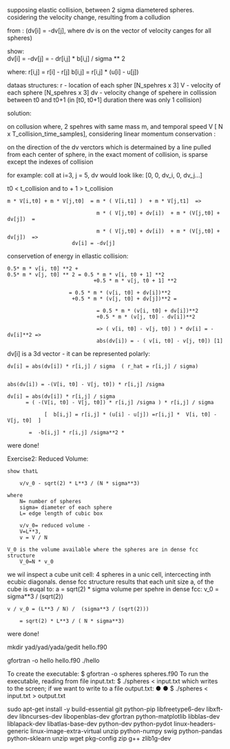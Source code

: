 
supposing elastic collision, between 2 sigma diametered spheres.
cosidering the velocity change, resulting from a colludion

from :
	(dv[i] = -dv[j], where dv is on the vector of velocity canges for all spheres)

show:	
	dv[i] = -dv[j] = - dr[i,j] * b[i,j] / sigma ** 2

where:
	r[i,j] = r[i] - r[j]
	b[i,j] = r[i,j] * (u[i] - u[j])


dataas structures:
r - location of each spher [N_spehres x 3]
V - velocity of each sphere [N_spehres x 3]
dv - velocity change of spehere in collission between t0 and t0+1 
	(in [t0, t0+1] duration there was only 1 collision)


solution:

on collusion where, 2 spehres with same mass m, and temporal speed V [ N x T_collision_time_samples], 
considering linear momentum conservation :

on the direction of the dv verctors which is determained by a line pulled from each center of sphere, 
	in the exact moment of collision, is sparse except the indexes of collision

for example: coll at i=3, j = 5, dv would look like: [0, 0, dv_i, 0, dv_j...]

t0 < t_collision and to + 1 > t_collision

	m * V[i,t0] + m * V[j,t0]  = m * ( V[i,t1] )  + m * V[j,t1]  =>

	 							 m * ( V[j,t0] + dv[i])  + m * (V[j,t0] + dv[j])  =

	 							 m * ( V[j,t0] + dv[i])  + m * (V[j,t0] + dv[j])  => 
	 					 dv[i] = -dv[j]

conservetion of energy in ellastic collision:

	0.5* m * v[i, t0] **2 +
	0.5* m * v[j, t0] ** 2 = 0.5 * m * v[i, t0 + 1] **2 
								+0.5 * m * v[j, t0 + 1] **2 

						= 0.5 * m * (v[i, t0] + dv[i])**2 
						 +0.5 * m * (v[j, t0] + dv[j])**2 =

								 = 0.5 * m * (v[i, t0] + dv[i])**2 
								 +0.5 * m * (v[j, t0] - dv[i])**2

								 => ( v[i, t0] - v[j, t0] ) * dv[i] = - dv[i]**2 =>
								 abs(dv[i]) = - ( v[i, t0] - v[j, t0]) [1]



dv[i] is a 3d vector - it can be represented polarly: 
	
	dv[i] = abs(dv[i]) * r[i,j] / sigma  ( r_hat = r[i,j] / sigma)
	
	
	abs(dv[i]) = -(V[i, t0] - V[j, t0]) * r[i,j] /sigma 

	dv[i] = abs(dv[i]) * r[i,j] / sigma 
		  = ( -(V[i, t0] - V[j, t0]) * r[i,j] /sigma ) * r[i,j] / sigma

				[  b[i,j] = r[i,j] * (u[i] - u[j]) =r[i,j] *  V[i, t0] - V[j, t0]  ]
		  
		   =  -b[i,j] * r[i,j] /sigma**2 *


were done!

Exercise2: Reduced Volume:

	show thatL

		v/v_0 - sqrt(2) * L**3 / (N * sigma**3)

	where
		N= number of spheres
		sigma= diameter of each sphere
		L= edge length of cubic box

		v/v_0= reduced volume - 
		V=L**3,
		v = V / N  

	V_0 is the volume available where the spheres are in dense fcc structure
		V_0=N * v_0



we wil inspect a cube unit cell:
	4 spheres in a unic cell, intercecting inth ecubic diagonals. 
	dense fcc structure results that each unit size a, of the cube is euqal to: 
		a = sqrt(2) * sigma
volume per spehre in dense fcc: 
	v_0 = sigma**3 / (sqrt(2))

	v / v_0 = (L**3 / N) /  (sigma**3 / (sqrt(2)))  

		= sqrt(2) * L**3 / ( N * sigma**3)
were done!



mkdir yad/yad/yada/gedit hello.f90


gfortran -o hello hello.f90
./hello



To create the executable:
$ gfortran -o spheres spheres.f90
To run the executable, reading from file input.txt:
$ ./spheres < input.txt
which writes to the screen; if we want to write to a file output.txt:
●
●
$ ./spheres < input.txt > output.txt


sudo apt-get install -y build-essential git python-pip libfreetype6-dev libxft-dev libncurses-dev libopenblas-dev gfortran python-matplotlib libblas-dev liblapack-dev libatlas-base-dev python-dev python-pydot linux-headers-generic linux-image-extra-virtual unzip python-numpy swig python-pandas python-sklearn unzip wget pkg-config zip g++ zlib1g-dev
